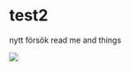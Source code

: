 # test2
nytt försök
read me and things

![](https://giphy.com/gifs/gallery-teenage-newest-GObRHYaUQWf3q)

